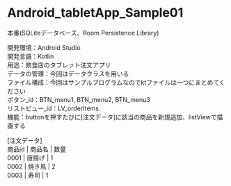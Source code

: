 # Android_tabletApp_Sample01

本番(SQLiteデータベース、Room Persistence Library)  

開発環境：Android Studio  
開発言語：Kotlin  
用途：飲食店のタブレット注文アプリ  
データの管理：今回はデータクラスを用いる  
ファイル構成：今回はサンプルプログラムなのでktファイルは一つにまとめてください  
ボタン_id：BTN_menu1, BTN_menu2, BTN_menu3  
リストビュー_id：LV_orderItems  
機能：buttonを押すたびに[注文データ]に該当の商品を新規追加、listViewで描画する  

[注文データ]　  
商品id | 商品名 | 数量  
0001 | 唐揚げ | 1  
0002 | 焼き鳥 | 2  
0003 | 寿司 | 1  
